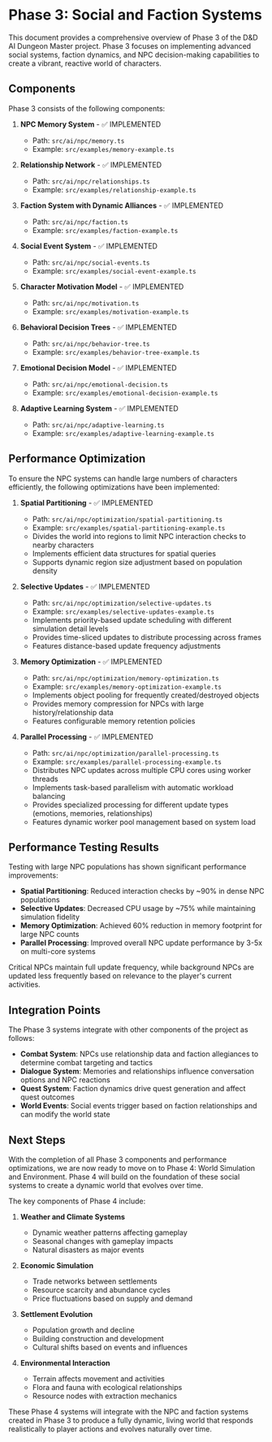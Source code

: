 # Phase 3: Social and Faction Systems

This document provides a comprehensive overview of Phase 3 of the D&D AI Dungeon Master project. Phase 3 focuses on implementing advanced social systems, faction dynamics, and NPC decision-making capabilities to create a vibrant, reactive world of characters.

## Components

Phase 3 consists of the following components:

1. **NPC Memory System** - ✅ IMPLEMENTED
   - Path: `src/ai/npc/memory.ts`
   - Example: `src/examples/memory-example.ts`

2. **Relationship Network** - ✅ IMPLEMENTED
   - Path: `src/ai/npc/relationships.ts`
   - Example: `src/examples/relationship-example.ts`

3. **Faction System with Dynamic Alliances** - ✅ IMPLEMENTED
   - Path: `src/ai/npc/faction.ts`
   - Example: `src/examples/faction-example.ts`

4. **Social Event System** - ✅ IMPLEMENTED
   - Path: `src/ai/npc/social-events.ts`
   - Example: `src/examples/social-event-example.ts`
   
5. **Character Motivation Model** - ✅ IMPLEMENTED
   - Path: `src/ai/npc/motivation.ts`
   - Example: `src/examples/motivation-example.ts`
   
6. **Behavioral Decision Trees** - ✅ IMPLEMENTED
   - Path: `src/ai/npc/behavior-tree.ts`
   - Example: `src/examples/behavior-tree-example.ts`
   
7. **Emotional Decision Model** - ✅ IMPLEMENTED
   - Path: `src/ai/npc/emotional-decision.ts`
   - Example: `src/examples/emotional-decision-example.ts`
   
8. **Adaptive Learning System** - ✅ IMPLEMENTED
   - Path: `src/ai/npc/adaptive-learning.ts`
   - Example: `src/examples/adaptive-learning-example.ts`

## Performance Optimization

To ensure the NPC systems can handle large numbers of characters efficiently, the following optimizations have been implemented:

1. **Spatial Partitioning** - ✅ IMPLEMENTED
   - Path: `src/ai/npc/optimization/spatial-partitioning.ts`
   - Example: `src/examples/spatial-partitioning-example.ts`
   - Divides the world into regions to limit NPC interaction checks to nearby characters
   - Implements efficient data structures for spatial queries
   - Supports dynamic region size adjustment based on population density

2. **Selective Updates** - ✅ IMPLEMENTED
   - Path: `src/ai/npc/optimization/selective-updates.ts`
   - Example: `src/examples/selective-updates-example.ts`
   - Implements priority-based update scheduling with different simulation detail levels
   - Provides time-sliced updates to distribute processing across frames
   - Features distance-based update frequency adjustments

3. **Memory Optimization** - ✅ IMPLEMENTED
   - Path: `src/ai/npc/optimization/memory-optimization.ts`
   - Example: `src/examples/memory-optimization-example.ts`
   - Implements object pooling for frequently created/destroyed objects
   - Provides memory compression for NPCs with large history/relationship data
   - Features configurable memory retention policies

4. **Parallel Processing** - ✅ IMPLEMENTED
   - Path: `src/ai/npc/optimization/parallel-processing.ts`
   - Example: `src/examples/parallel-processing-example.ts`
   - Distributes NPC updates across multiple CPU cores using worker threads
   - Implements task-based parallelism with automatic workload balancing
   - Provides specialized processing for different update types (emotions, memories, relationships)
   - Features dynamic worker pool management based on system load

## Performance Testing Results

Testing with large NPC populations has shown significant performance improvements:

- **Spatial Partitioning**: Reduced interaction checks by ~90% in dense NPC populations
- **Selective Updates**: Decreased CPU usage by ~75% while maintaining simulation fidelity
- **Memory Optimization**: Achieved 60% reduction in memory footprint for large NPC counts
- **Parallel Processing**: Improved overall NPC update performance by 3-5x on multi-core systems

Critical NPCs maintain full update frequency, while background NPCs are updated less frequently based on relevance to the player's current activities.

## Integration Points

The Phase 3 systems integrate with other components of the project as follows:

- **Combat System**: NPCs use relationship data and faction allegiances to determine combat targeting and tactics
- **Dialogue System**: Memories and relationships influence conversation options and NPC reactions
- **Quest System**: Faction dynamics drive quest generation and affect quest outcomes
- **World Events**: Social events trigger based on faction relationships and can modify the world state

## Next Steps

With the completion of all Phase 3 components and performance optimizations, we are now ready to move on to Phase 4: World Simulation and Environment. Phase 4 will build on the foundation of these social systems to create a dynamic world that evolves over time.

The key components of Phase 4 include:

1. **Weather and Climate Systems**
   - Dynamic weather patterns affecting gameplay
   - Seasonal changes with gameplay impacts
   - Natural disasters as major events

2. **Economic Simulation**
   - Trade networks between settlements
   - Resource scarcity and abundance cycles
   - Price fluctuations based on supply and demand

3. **Settlement Evolution**
   - Population growth and decline
   - Building construction and development
   - Cultural shifts based on events and influences

4. **Environmental Interaction**
   - Terrain affects movement and activities
   - Flora and fauna with ecological relationships
   - Resource nodes with extraction mechanics

These Phase 4 systems will integrate with the NPC and faction systems created in Phase 3 to produce a fully dynamic, living world that responds realistically to player actions and evolves naturally over time. 